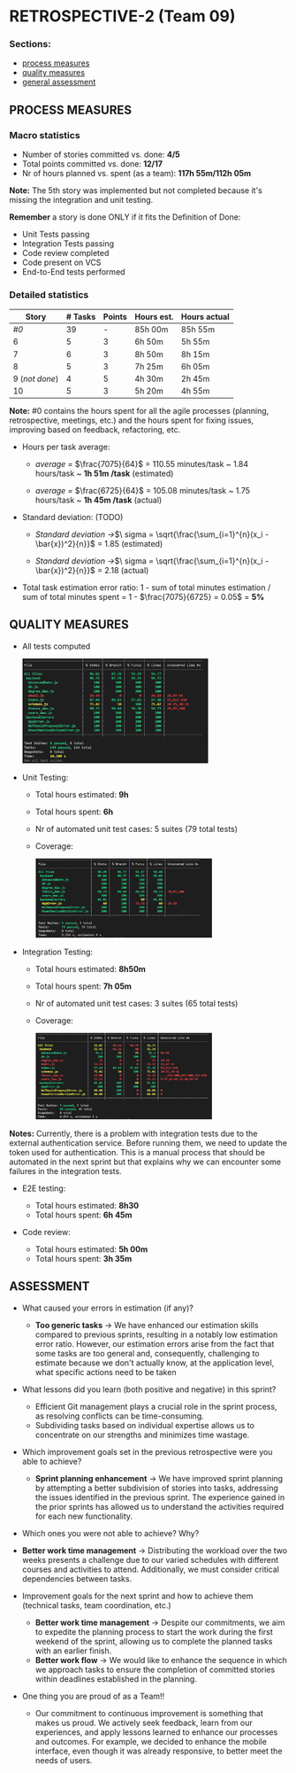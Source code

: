 RETROSPECTIVE-2 (Team 09)
=====================================

### Sections:

- [process measures](#process-measures)
- [quality measures](#quality-measures)
- [general assessment](#assessment)

## PROCESS MEASURES 

### Macro statistics

- Number of stories committed vs. done: **4/5**
- Total points committed vs. done: **12/17**
- Nr of hours planned vs. spent (as a team): **117h 55m/112h 05m**

**Note:** The 5th story was implemented but not completed because it's missing the integration and unit testing.


**Remember** a story is done ONLY if it fits the Definition of Done:
 
- Unit Tests passing
- Integration Tests passing
- Code review completed
- Code present on VCS
- End-to-End tests performed

### Detailed statistics

| Story          | # Tasks | Points | Hours est. | Hours actual |
|----------------|---------|--------|------------|--------------|
| _#0_           | 39      | -      | 85h 00m    | 85h 55m      |
| 6              | 5       | 3      | 6h 50m     | 5h 55m       |
| 7              | 6       | 3      | 8h 50m     | 8h 15m       |
| 8              | 5       | 3      | 7h 25m     | 6h 05m       |
| 9 (_not done_) | 4       | 5      | 4h 30m     | 2h 45m       |
| 10             | 5       | 3      | 5h 20m     | 4h 55m       |

**Note:** #0 contains the hours spent for all the agile processes (planning, retrospective, meetings, etc.) and the
hours spent for fixing issues, improving based on feedback, refactoring, etc.

- Hours per task average:

  - *average =* $\frac{7075}{64}$ = 110.55 minutes/task ~ 1.84 hours/task ~ **1h 51m /task**  (estimated)

  - *average =* $\frac{6725}{64}$ = 105.08 minutes/task ~ 1.75 hours/task ~ **1h 45m /task**  (actual)

- Standard deviation: (TODO)

  - *Standard deviation →*$\ sigma = \sqrt{\frac{\sum_{i=1}^{n}(x_i - \bar{x})^2}{n}}$ = 1.85 (estimated)

  - *Standard deviation →*$\ sigma = \sqrt{\frac{\sum_{i=1}^{n}(x_i - \bar{x})^2}{n}}$ = 2.18 (actual)

- Total task estimation error ratio: 1 - sum of total minutes estimation / sum of total minutes spent = 1 - $\frac{7075}{6725} = 0.05$ = **5%**

  
## QUALITY MEASURES 

- All tests computed

  <img src="images/Retrospective-2-all.jpg" alt="Unit tests coverage" width="70%" height="70%">

- Unit Testing:
  - Total hours estimated: **9h**
  - Total hours spent: **6h**
  - Nr of automated unit test cases: 5 suites (79 total tests)
  - Coverage:

    <img src="images/Retrospective-2-unit.png" alt="Unit tests coverage" width="70%" height="70%">

- Integration Testing:
  - Total hours estimated: **8h50m**
  - Total hours spent: **7h 05m**
  - Nr of automated unit test cases: 3 suites (65 total tests)
  - Coverage:

    <img src="images/Retrospective-2-integration.jpg" alt="Unit tests coverage" width="70%" height="70%">
**Notes:** Currently, there is a problem with integration tests due to the external authentication service. Before
running them, we need to update the token used for authentication. This is a manual process that should be automated in
the next sprint but that explains why we can encounter some failures in the integration tests.
  
- E2E testing:
  - Total hours estimated: **8h30**
  - Total hours spent: **6h 45m**

- Code review: 
  - Total hours estimated: **5h 00m**
  - Total hours spent: **3h 35m**

## ASSESSMENT

- What caused your errors in estimation (if any)?
  - **Too generic tasks** → We have enhanced our estimation skills compared to previous sprints, resulting in a notably low estimation error ratio. However, our estimation errors arise from the fact that some tasks are too general and, consequently, challenging to estimate because we don't actually know, at the application level, what specific actions need to be taken

- What lessons did you learn (both positive and negative) in this sprint?
  - Efficient Git management plays a crucial role in the sprint process, as resolving conflicts can be time-consuming.
  - Subdividing tasks based on individual expertise allows us to concentrate on our strengths and minimizes time wastage.

- Which improvement goals set in the previous retrospective were you able to achieve?
  - **Sprint planning enhancement** → We have improved sprint planning by attempting a better subdivision of stories into tasks, addressing the issues identified in the previous sprint. The experience gained in the prior sprints has allowed us to understand the activities required for each new functionality.

- Which ones you were not able to achieve? Why?
-  **Better work time management** → Distributing the workload over the two weeks presents a challenge due to our varied schedules with different courses and activities to attend. Additionally, we must consider critical dependencies between tasks.

- Improvement goals for the next sprint and how to achieve them (technical tasks, team coordination, etc.)
  - **Better work time management** → Despite our commitments, we aim to expedite the planning process to start the work during the first weekend of the sprint, allowing us to complete the planned tasks with an earlier finish.
  - **Better work flow** → We would like to enhance the sequence in which we approach tasks to ensure the completion of committed stories within deadlines established in the planning.

- One thing you are proud of as a Team!!
  - Our commitment to continuous improvement is something that makes us proud. We actively seek feedback, learn from our experiences, and apply lessons learned to enhance our processes and outcomes. For example, we decided to enhance the mobile interface, even though it was already responsive, to better meet the needs of users.
